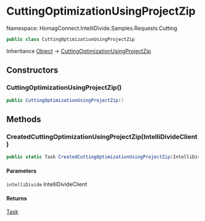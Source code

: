 # CuttingOptimizationUsingProjectZip

Namespace: HomagConnect.IntelliDivide.Samples.Requests.Cutting



```csharp
public class CuttingOptimizationUsingProjectZip
```

Inheritance [Object](https://docs.microsoft.com/en-us/dotnet/api/system.object) → [CuttingOptimizationUsingProjectZip](./homagconnect.intellidivide.samples.requests.cutting.cuttingoptimizationusingprojectzip.md)

## Constructors

### **CuttingOptimizationUsingProjectZip()**

```csharp
public CuttingOptimizationUsingProjectZip()
```

## Methods

### **CreatedCuttingOptimizationUsingProjectZip(IntelliDivideClient)**



```csharp
public static Task CreatedCuttingOptimizationUsingProjectZip(IntelliDivideClient intelliDivide)
```

#### Parameters

`intelliDivide` IntelliDivideClient<br>

#### Returns

[Task](https://docs.microsoft.com/en-us/dotnet/api/system.threading.tasks.task)<br>
